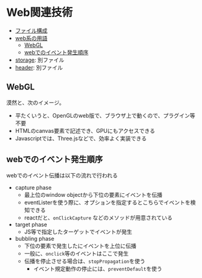 # Web関連技術

- [ファイル構成](#ファイル構成)
- [web系の用語](#web系の用語)
  - [WebGL](#WebGL)
  - [webでのイベント発生順序](#webでのイベント発生順序)
- [storage](./storage/): 別ファイル
- [header](header.md): 別ファイル

## WebGL

漠然と、次のイメージ。

- 平たくいうと、OpenGLのweb版で、ブラウザ上で動くので、プラグイン等不要
- HTMLのcanvas要素で記述でき、GPUにもアクセスできる
- Javascriptでは、Three.jsなどで、効率よく実装できる

## webでのイベント発生順序

webでのイベント伝播は以下の流れで行われる

- capture phase
  - 最上位のwindow objectから下位の要素にイベントを伝播
  - eventListerを使う際に、オプションを指定するとこちらでイベントを検知できる
  - reactだと、`onClickCapture` などのメソッドが用意されている
- target phase
  - JS等で指定したターゲットでイベントが発生
- bubbling phase
  - 下位の要素で発生したにイベントを上位に伝播
  - 一般に、`onclick`等のイベントはここで発生
  - 伝播を停止させる場合は、`stopPropagation`を使う
     - イベント規定動作の停止には、`preventDefault`を使う
  